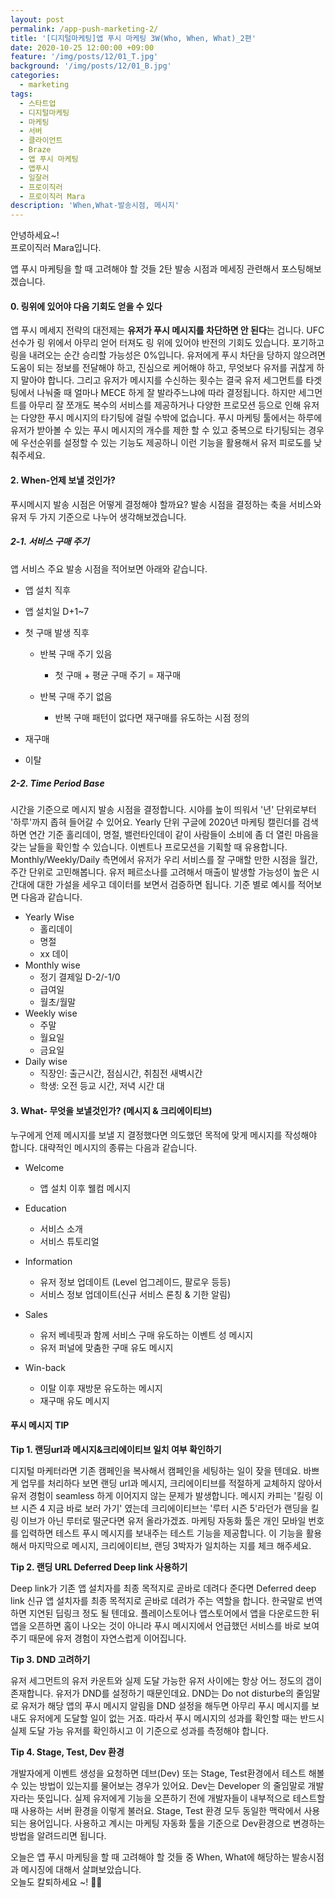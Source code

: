 ```yaml
---
layout: post
permalink: /app-push-marketing-2/
title: '[디지털마케팅]앱 푸시 마케팅 3W(Who, When, What)_2편'
date: 2020-10-25 12:00:00 +09:00
feature: '/img/posts/12/01_T.jpg'
background: '/img/posts/12/01_B.jpg'
categories:
  - marketing
tags:
  - 스타트업
  - 디지털마케팅
  - 마케팅
  - 서버
  - 클라이언트
  - Braze 
  - 앱 푸시 마케팅
  - 앱푸시
  - 일잘러
  - 프로이직러
  - 프로이직러 Mara
description: 'When,What-발송시점, 메시지'
---
```


안녕하세요~!<br>
프로이직러 Mara입니다.

앱 푸시 마케팅을 할 때 고려해야 할 것들 2탄 발송 시점과 메세징 관련해서 포스팅해보겠습니다. 

#### 0. 링위에 있어야 다음 기회도 얻을 수 있다

앱 푸시 메세지 전략의 대전제는 **유저가 푸시 메시지를 차단하면 안 된다**는 겁니다. UFC 선수가 링 위에서 아무리 얻어 터져도 링 위에 있어야 반전의 기회도 있습니다. 포기하고 링을 내려오는 순간 승리할 가능성은 0%입니다. 유저에게 푸시 차단을 당하지 않으려면 도움이 되는 정보를 전달해야 하고, 진심으로 케어해야 하고, 무엇보다 유저를 귀찮게 하지 말아야 합니다. 그리고 유저가 메시지를 수신하는 횟수는 결국 유저 세그먼트를 타겟팅에서 나눠줄 때 얼마나 MECE 하게 잘 발라주느냐에 따라 결정됩니다. 하지만 세그먼트를 아무리 잘 쪼개도 복수의 서비스를 제공하거나 다양한 프로모션 등으로 인해 유저는 다양한 푸시 메시지의 타기팅에 걸릴 수밖에 없습니다. 푸시 마케팅 툴에서는 하루에 유저가 받아볼 수 있는 푸시 메시지의 개수를 제한 할 수 있고 중복으로 타기팅되는 경우에 우선순위를 설정할 수 있는 기능도 제공하니 이런 기능을 활용해서 유저 피로도를 낮춰주세요. 

#### 2. When-언제 보낼 것인가? 

푸시메시지 발송 시점은 어떻게 결정해야 할까요? 발송 시점을 결정하는 축을 서비스와 유저 두 가지 기준으로 나누어 생각해보겠습니다. 

##### 2-1. 서비스 구매 주기 

앱 서비스 주요 발송 시점을 적어보면 아래와 같습니다. 

- 앱 설치 직후

- 앱 설치일 D+1~7

- 첫 구매 발생 직후 

  - 반복 구매 주기 있음
    - 첫 구매 + 평균 구매 주기 = 재구매

  - 반복 구매 주기 없음

    - 반복 구매 패턴이 없다면 재구매를 유도하는 시점 정의 
- 재구매

- 이탈 

##### 2-2. Time Period Base 

시간을 기준으로 메시지 발송 시점을 결정합니다. 시야를 높이 띄워서 '년' 단위로부터 '하루'까지 좁혀 들어갈 수 있어요. Yearly 단위 구글에 2020년 마케팅 캘린더를 검색하면 연간 기준 홀리데이, 명절, 밸런타인데이 같이 사람들이 소비에 좀 더 열린 마음을 갖는 날들을 확인할 수 있습니다. 이벤트나 프로모션을 기획할 때 유용합니다. Monthly/Weekly/Daily 측면에서 유저가 우리 서비스를 잘 구매할 만한 시점을 월간, 주간 단위로 고민해봅니다. 유저 페르소나를 고려해서 매출이 발생할 가능성이 높은 시간대에 대한 가설을 세우고 데이터를 보면서 검증하면 됩니다. 기준 별로 예시를 적어보면 다음과 같습니다. 

- Yearly Wise
  - 홀리데이
  - 명절
  - xx 데이 
- Monthly wise
  - 정기 결제일 D-2/-1/0
  - 급여일 
  - 월초/월말 
- Weekly wise
  - 주말
  - 월요일
  - 금요일 
- Daily wise
  - 직장인: 출근시간, 점심시간, 취침전 새벽시간 
  - 학생: 오전 등교 시간, 저녁 시간 대 

#### 3. What- 무엇을 보낼것인가? (메시지 & 크리에이티브)

누구에게 언제 메시지를 보낼 지 결정했다면 의도했던 목적에 맞게 메시지를 작성해야 합니다. 대략적인 메시지의 종류는 다음과 같습니다. 

- Welcome

  - 앱 설치 이후 웰컴 메시지

- Education

  - 서비스 소개
  - 서비스 튜토리얼

- Information

  - 유저 정보 업데이트 (Level 업그레이드, 팔로우 등등)
  - 서비스 정보 업데이트(신규 서비스 론칭 & 기한 알림) 

- Sales

  - 유저 베네핏과 함께 서비스 구매 유도하는 이벤트 성 메시지
  - 유저 퍼널에 맞춤한 구매 유도 메시지 

- Win-back

  - 이탈 이후 재방문 유도하는 메시지 
  - 재구매 유도 메시지 

#### 푸시 메시지 TIP

**Tip 1. 랜딩url과 메시지&크리에이티브 일치 여부 확인하기** 

디지털 마케터라면 기존 캠페인을 복사해서 캠페인을 세팅하는 일이 잦을 텐데요. 바쁘게 업무를 처리하다 보면 랜딩 url과 메시지, 크리에이티브를 적절하게 교체하지 않아서 유저 경험이 seamless 하게 이어지지 않는 문제가 발생합니다. 메시지 카피는 '킬링 이브 시즌 4 지금 바로 보러 가기' 였는데 크리에이티브는 '루터 시즌 5'라던가 랜딩을 킬링 이브가 아닌 루터로 떨군다면 유저 올라가겠죠. 마케팅 자동화 툴은 개인 모바일 번호를 입력하면 테스트 푸시 메시지를 보내주는 테스트 기능을 제공합니다. 이 기능을 활용해서 마지막으로 메시지, 크리에이티브, 랜딩 3박자가 일치하는 지를 체크 해주세요.

**Tip 2. 랜딩 URL Deferred Deep link 사용하기** 

Deep link가 기존 앱 설치자를 최종 목적지로 곧바로 데려다 준다면 Deferred deep link 신규 앱 설치자를 최종 목적지로 곧바로 데려가 주는 역할을 합니다. 한국말로 번역하면 지연된 딥링크 정도 될 텐데요. 플레이스토어나 앱스토어에서 앱을 다운로드한 뒤 앱을 오픈하면 홈이 나오는 것이 아니라 푸시 메시지에서 언급했던 서비스를 바로 보여주기 때문에 유저 경험이 자연스럽게 이어집니다. 

**Tip 3. DND 고려하기** 

유저 세그먼트의 유저 카운트와 실제 도달 가능한 유저 사이에는 항상 어느 정도의 갭이 존재합니다. 유저가 DND를 설정하기 때문인데요. DND는 Do not disturbe의 줄임말로 유저가 해당 앱의 푸시 메시지 알림을 DND 설정을 해두면 아무리 푸시 메시지를 보내도 유저에게 도달할 일이 없는 거죠. 따라서 푸시 메시지의 성과를 확인할 때는 반드시 실제 도달 가능 유저를 확인하시고 이 기준으로 성과를 측정해야 합니다. 

**Tip 4. Stage, Test, Dev 환경** 

개발자에게 이벤트 생성을 요청하면 데브(Dev) 또는 Stage, Test환경에서 테스트 해볼 수 있는 방법이 있는지를 물어보는 경우가 있어요. Dev는 Developer 의 줄임말로 개발자라는 뜻입니다. 실제 유저에게 기능을 오픈하기 전에 개발자들이 내부적으로 테스트할 때 사용하는 서버 환경을 이렇게 불러요. Stage, Test 환경 모두 동일한 맥락에서 사용되는 용어입니다. 사용하고 계시는 마케팅 자동화 툴을 기준으로 Dev환경으로 변경하는 방법을 알려드리면 됩니다. 

오늘은 앱 푸시 마케팅을 할 때 고려해야 할 것들 중 When, What에 해당하는 발송시점과 메시징에 대해서 살펴보았습니다. <br>오늘도 칼퇴하세요 ~!  🙋‍♀️
